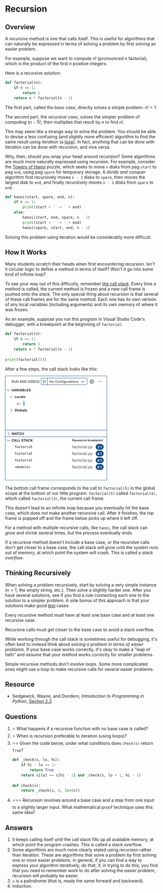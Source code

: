 # Recursion
## Overview
A *recursive* method is one that calls itself. This is useful for algorithms that can naturally be expressed in terms of solving a problem by first solving an easier problem.

For example, suppose we want to compute $n!$ (pronounced $n$ factorial), which is the product of the first $n$ positive integers.

Here is a recursive solution:
```python
def factorial(n):
    if n == 1:
        return 1
    return n * factorial(n - 1)
```

The first part, called the *base case*, directly solves a simple problem: $n! = 1$.

The second part, the *recursive case*, solves the simpler problem of computing $(n - 1)!$, then multiplies that result by $n$ to find $n!$.

This may seem like a strange way to solve the problem. You should be able to devise a less confusing (and slightly more efficient) algorithm to find the same result using *iteration* (a [loop](loops.md)). In fact, anything that can be done with iteration can be done with recursion, and vice versa.

Why, then, should you wrap your head around recursion? Some algorithms are much more naturally expressed using recursion. For example, consider the [Towers of Hanoi](https://www.mathsisfun.com/games/towerofhanoi.html) puzzle, which seeks to move `n` disks from peg `start` to peg `end`, using peg `spare` for temporary storage. A *divide and conquer* algorithm first recursively moves `n - 1` disks to `spare`, then moves the largest disk to `end`, and finally recursively moves `n - 1` disks from `spare` to `end`.
```python
def hanoi(start, spare, end, n):
    if n == 1:
        print(start + ' -> ' + end)
    else:
        hanoi(start, end, spare, n - 1)
        print(start + ' -> ' + end)
        hanoi(spare, start, end, n - 1)
```

Solving this problem using iteration would be considerably more difficult.

## How It Works
Many students scratch their heads when first encountering recursion. Isn't it circular logic to define a method in terms of itself? Won't it go into some kind of infinite loop?

To see your way out of this difficulty, remember [the call stack](functional_decomposition.md#the-call-stack). Every time a method is called, the current method is frozen and a new call frame is pushed onto the stack. The only special thing about recursion is that several of these call frames are for the same method. Each one has its own version of any local variables (including arguments) and its own memory of where it was frozen.

As an example, suppose you run this program in Visual Studio Code's debugger, with a breakpoint at the beginning of `factorial`:
```python
def factorial(n):
    if n == 1:
        return 1
    return n * factorial(n - 1)

print(factorial(5))
```

After a few steps, the call stack looks like this:

![call frames from top to bottom: factorial, factorial, factorial, module](recursion_stack.png)

The bottom call frame corresponds to the call to `factorial(5)` in the global scope at the bottom of our little program.  `factorial(5)` called `factorial(4)`, which called `factorial(3)`, the current call frame.

This doesn't lead to an infinite loop because you eventually hit the base case, which does not make another recursive call. After it finishes, the top frame is popped off and the frame below picks up where it left off.

For a method with multiple recursive calls, like `hanoi`, the call stack can grow and shrink several times, but the process eventually ends.

If a recursive method doesn't include a base case, or the recursive calls don't get closer to a base case, the call stack *will* grow until the system runs out of memory, at which point the system will crash. This is called a *stack overflow*.

## Thinking Recursively
When solving a problem recursively, start by solving a very simple instance ($n = 1$, the empty string, etc.). Then solve a slightly harder one. After you have several solutions, see if you find a rule connecting each one to the solution to a simpler problem. A side bonus of this approach is that your solutions make good [test](../software_development/testing.md) cases.

Every recursive method must have at least one base case and at least one recursive case.

Recursive calls must get closer to the base case to avoid a stack overflow.

While working through the call stack is sometimes useful for debugging, it's often best to instead think about *solving a problem in terms of easier problems*. If your base case works correctly, it's okay to make a "leap of faith" and *assume* that your method works correctly for smaller problems.

Simple recursive methods don't involve loops. Some more complicated ones might use a loop to make recursive calls for several easier problems.

## Resource
- Sedgewick, Wayne, and Dondero, *Introduction to Programming in Python*, [Section 2.3](https://introcs.cs.princeton.edu/python/23recursion/)

## Questions
1. :star: What happens if a recursive function with no base case is called?
1. :star: When is recursion preferable to iteration (using loops)?
1. :star::star: Given the code below, under what conditions does `check(s)` return `True`?
    ```python
    def _check(s, lo, hi):
        if hi - lo <= 1:
            return True
        return s[lo] == s[hi - 1] and _check(s, lo + 1, hi - 1)

    def check(s):
        return _check(s, 0, len(s))
    ```
1. :star::star::star: Recursion revolves around a base case and a step from one input to a slightly larger input. What mathematical proof technique uses this same idea?

## Answers
1. It keeps calling itself until the call stack fills up all available memory, at which point the program crashes. This is called a stack overflow.
1. Some algorithms are much more clearly stated using recursion rather than iteration. These are algorithms that solve a problem by first solving one or more easier problems. In general, if you can find a way to express your algorithm iteratively, do that; if, in trying to do this, you find that you need to remember work to do after solving the easier problem, recursion will probably be easier.
1. `s` is a palindrome (that is, reads the same forward and backward).
1. Induction.
